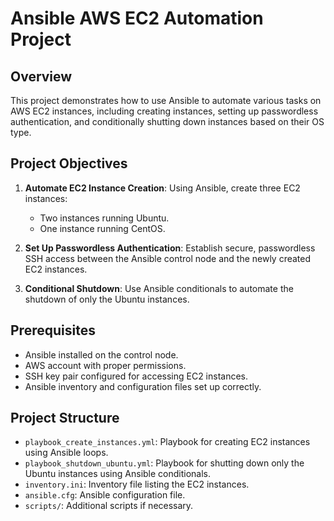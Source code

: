 # Ansible AWS EC2 Automation Project

## Overview

This project demonstrates how to use Ansible to automate various tasks on AWS EC2 instances, including creating instances, setting up passwordless authentication, and conditionally shutting down instances based on their OS type.

## Project Objectives

1. **Automate EC2 Instance Creation**: Using Ansible, create three EC2 instances:
   - Two instances running Ubuntu.
   - One instance running CentOS.

2. **Set Up Passwordless Authentication**: Establish secure, passwordless SSH access between the Ansible control node and the newly created EC2 instances.

3. **Conditional Shutdown**: Use Ansible conditionals to automate the shutdown of only the Ubuntu instances.

## Prerequisites

- Ansible installed on the control node.
- AWS account with proper permissions.
- SSH key pair configured for accessing EC2 instances.
- Ansible inventory and configuration files set up correctly.

## Project Structure

- `playbook_create_instances.yml`: Playbook for creating EC2 instances using Ansible loops.
- `playbook_shutdown_ubuntu.yml`: Playbook for shutting down only the Ubuntu instances using Ansible conditionals.
- `inventory.ini`: Inventory file listing the EC2 instances.
- `ansible.cfg`: Ansible configuration file.
- `scripts/`: Additional scripts if necessary.
